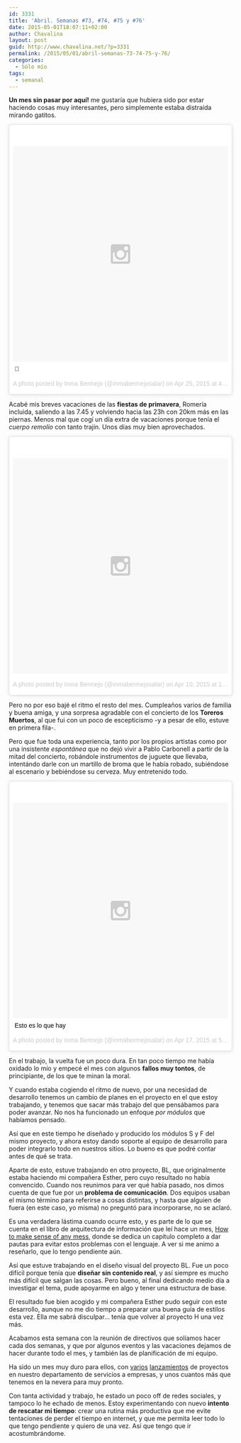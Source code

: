 ```yaml
---
id: 3331
title: 'Abril. Semanas #73, #74, #75 y #76'
date: 2015-05-01T18:07:11+02:00
author: Chavalina
layout: post
guid: http://www.chavalina.net/?p=3331
permalink: /2015/05/01/abril-semanas-73-74-75-y-76/
categories:
  - Sólo mío
tags:
  - semanal
---
```

**Un mes sin pasar por aquí!** me gustaría que hubiera sido por estar haciendo cosas muy interesantes, pero simplemente estaba distraída mirando gatitos.

<blockquote class="instagram-media" data-instgrm-captioned data-instgrm-version="4" style=" background:#FFF; border:0; border-radius:3px; box-shadow:0 0 1px 0 rgba(0,0,0,0.5),0 1px 10px 0 rgba(0,0,0,0.15); margin: 1px; max-width:658px; padding:0; width:99.375%; width:-webkit-calc(100% - 2px); width:calc(100% - 2px);"><div style="padding:8px;"> <div style=" background:#F8F8F8; line-height:0; margin-top:40px; padding:50% 0; text-align:center; width:100%;"> <div style=" background:url(data:image/png;base64,iVBORw0KGgoAAAANSUhEUgAAACwAAAAsCAMAAAApWqozAAAAGFBMVEUiIiI9PT0eHh4gIB4hIBkcHBwcHBwcHBydr+JQAAAACHRSTlMABA4YHyQsM5jtaMwAAADfSURBVDjL7ZVBEgMhCAQBAf//42xcNbpAqakcM0ftUmFAAIBE81IqBJdS3lS6zs3bIpB9WED3YYXFPmHRfT8sgyrCP1x8uEUxLMzNWElFOYCV6mHWWwMzdPEKHlhLw7NWJqkHc4uIZphavDzA2JPzUDsBZziNae2S6owH8xPmX8G7zzgKEOPUoYHvGz1TBCxMkd3kwNVbU0gKHkx+iZILf77IofhrY1nYFnB/lQPb79drWOyJVa/DAvg9B/rLB4cC+Nqgdz/TvBbBnr6GBReqn/nRmDgaQEej7WhonozjF+Y2I/fZou/qAAAAAElFTkSuQmCC); display:block; height:44px; margin:0 auto -44px; position:relative; top:-22px; width:44px;"></div></div> <p style=" margin:8px 0 0 0; padding:0 4px;"> <a href="https://instagram.com/p/15UxsFtsgF/" style=" color:#000; font-family:Arial,sans-serif; font-size:14px; font-style:normal; font-weight:normal; line-height:17px; text-decoration:none; word-wrap:break-word;" target="_top"></a></p> <p style=" color:#c9c8cd; font-family:Arial,sans-serif; font-size:14px; line-height:17px; margin-bottom:0; margin-top:8px; overflow:hidden; padding:8px 0 7px; text-align:center; text-overflow:ellipsis; white-space:nowrap;">A photo posted by Inma Bermejo (@inmabermejosalar) on <time style=" font-family:Arial,sans-serif; font-size:14px; line-height:17px;" datetime="2015-04-25T11:09:10+00:00">Apr 25, 2015 at 4:09am PDT</time></p></div></blockquote> <script async defer src="//platform.instagram.com/en_US/embeds.js"></script> 

Acabé mis breves vacaciones de las **fiestas de primavera**, Romería incluida, saliendo a las 7.45 y volviendo hacia las 23h con 20km más en las piernas. Menos mal que cogí un día extra de vacaciones porque tenía el _cuerpo remolío_ con tanto trajín. Unos días muy bien aprovechados.

<blockquote class="instagram-media" data-instgrm-version="4" style=" background:#FFF; border:0; border-radius:3px; box-shadow:0 0 1px 0 rgba(0,0,0,0.5),0 1px 10px 0 rgba(0,0,0,0.15); margin: 1px; max-width:658px; padding:0; width:99.375%; width:-webkit-calc(100% - 2px); width:calc(100% - 2px);"><div style="padding:8px;"> <div style=" background:#F8F8F8; line-height:0; margin-top:40px; padding:50% 0; text-align:center; width:100%;"> <div style=" background:url(data:image/png;base64,iVBORw0KGgoAAAANSUhEUgAAACwAAAAsCAMAAAApWqozAAAAGFBMVEUiIiI9PT0eHh4gIB4hIBkcHBwcHBwcHBydr+JQAAAACHRSTlMABA4YHyQsM5jtaMwAAADfSURBVDjL7ZVBEgMhCAQBAf//42xcNbpAqakcM0ftUmFAAIBE81IqBJdS3lS6zs3bIpB9WED3YYXFPmHRfT8sgyrCP1x8uEUxLMzNWElFOYCV6mHWWwMzdPEKHlhLw7NWJqkHc4uIZphavDzA2JPzUDsBZziNae2S6owH8xPmX8G7zzgKEOPUoYHvGz1TBCxMkd3kwNVbU0gKHkx+iZILf77IofhrY1nYFnB/lQPb79drWOyJVa/DAvg9B/rLB4cC+Nqgdz/TvBbBnr6GBReqn/nRmDgaQEej7WhonozjF+Y2I/fZou/qAAAAAElFTkSuQmCC); display:block; height:44px; margin:0 auto -44px; position:relative; top:-22px; width:44px;"></div></div><p style=" color:#c9c8cd; font-family:Arial,sans-serif; font-size:14px; line-height:17px; margin-bottom:0; margin-top:8px; overflow:hidden; padding:8px 0 7px; text-align:center; text-overflow:ellipsis; white-space:nowrap;"><a href="https://instagram.com/p/1Ttt8ZtsnL/" style=" color:#c9c8cd; font-family:Arial,sans-serif; font-size:14px; font-style:normal; font-weight:normal; line-height:17px; text-decoration:none;" target="_top">A photo posted by Inma Bermejo (@inmabermejosalar)</a> on <time style=" font-family:Arial,sans-serif; font-size:14px; line-height:17px;" datetime="2015-04-10T20:35:58+00:00">Apr 10, 2015 at 1:35pm PDT</time></p></div></blockquote> <script async defer src="//platform.instagram.com/en_US/embeds.js"></script> 

Pero no por eso bajé el ritmo el resto del mes. Cumpleaños varios de familia y buena amiga, y una sorpresa agradable con el concierto de los **Toreros Muertos**, al que fui con un poco de escepticismo -y a pesar de ello, estuve en primera fila-.

Pero que fue toda una experiencia, tanto por los propios artistas como por una insistente _espontánea_ que no dejó vivir a Pablo Carbonell a partir de la mitad del concierto, robándole instrumentos de juguete que llevaba, intentándo darle con un martillo de broma que le había robado, subiéndose al escenario y bebiéndose su cerveza. Muy entretenido todo.

<blockquote class="instagram-media" data-instgrm-captioned data-instgrm-version="4" style=" background:#FFF; border:0; border-radius:3px; box-shadow:0 0 1px 0 rgba(0,0,0,0.5),0 1px 10px 0 rgba(0,0,0,0.15); margin: 1px; max-width:658px; padding:0; width:99.375%; width:-webkit-calc(100% - 2px); width:calc(100% - 2px);"><div style="padding:8px;"> <div style=" background:#F8F8F8; line-height:0; margin-top:40px; padding:50% 0; text-align:center; width:100%;"> <div style=" background:url(data:image/png;base64,iVBORw0KGgoAAAANSUhEUgAAACwAAAAsCAMAAAApWqozAAAAGFBMVEUiIiI9PT0eHh4gIB4hIBkcHBwcHBwcHBydr+JQAAAACHRSTlMABA4YHyQsM5jtaMwAAADfSURBVDjL7ZVBEgMhCAQBAf//42xcNbpAqakcM0ftUmFAAIBE81IqBJdS3lS6zs3bIpB9WED3YYXFPmHRfT8sgyrCP1x8uEUxLMzNWElFOYCV6mHWWwMzdPEKHlhLw7NWJqkHc4uIZphavDzA2JPzUDsBZziNae2S6owH8xPmX8G7zzgKEOPUoYHvGz1TBCxMkd3kwNVbU0gKHkx+iZILf77IofhrY1nYFnB/lQPb79drWOyJVa/DAvg9B/rLB4cC+Nqgdz/TvBbBnr6GBReqn/nRmDgaQEej7WhonozjF+Y2I/fZou/qAAAAAElFTkSuQmCC); display:block; height:44px; margin:0 auto -44px; position:relative; top:-22px; width:44px;"></div></div> <p style=" margin:8px 0 0 0; padding:0 4px;"> <a href="https://instagram.com/p/1mKUGbNsvv/" style=" color:#000; font-family:Arial,sans-serif; font-size:14px; font-style:normal; font-weight:normal; line-height:17px; text-decoration:none; word-wrap:break-word;" target="_top">Esto es lo que hay</a></p> <p style=" color:#c9c8cd; font-family:Arial,sans-serif; font-size:14px; line-height:17px; margin-bottom:0; margin-top:8px; overflow:hidden; padding:8px 0 7px; text-align:center; text-overflow:ellipsis; white-space:nowrap;">A photo posted by Inma Bermejo (@inmabermejosalar) on <time style=" font-family:Arial,sans-serif; font-size:14px; line-height:17px;" datetime="2015-04-18T00:32:10+00:00">Apr 17, 2015 at 5:32pm PDT</time></p></div></blockquote> <script async defer src="//platform.instagram.com/en_US/embeds.js"></script> 

En el trabajo, la vuelta fue un poco dura. En tan poco tiempo me había oxidado lo mío y empecé el mes con algunos **fallos muy tontos**, de principiante, de los que te minan la moral. 

Y cuando estaba cogiendo el ritmo de nuevo, por una necesidad de desarrollo tenemos un cambio de planes en el proyecto en el que estoy trabajando, y tenemos que sacar más trabajo del que pensábamos para poder avanzar. No nos ha funcionado un enfoque _por módulos_ que habíamos pensado.

Así que en este tiempo he diseñado y producido los módulos S y F del mismo proyecto, y ahora estoy dando soporte al equipo de desarrollo para poder integrarlo todo en nuestros sitios. Lo bueno es que podré contar antes de qué se trata.

Aparte de esto, estuve trabajando en otro proyecto, BL, que originalmente estaba haciendo mi compañera Esther, pero cuyo resultado no había convencido. Cuando nos reunimos para ver qué había pasado, nos dimos cuenta de que fue por un **problema de comunicación**. Dos equipos usaban el mismo término para referirse a cosas distintas, y hasta que alguien de fuera (en este caso, yo misma) no preguntó para incorporarse, no se aclaró.

Es una verdadera lástima cuando ocurre esto, y es parte de lo que se cuenta en el libro de arquitectura de información que leí hace un mes, [How to make sense of any mess](http://abbytheia.com/makesense/), donde se dedica un capítulo completo a dar pautas para evitar estos problemas con el lenguaje. A ver si me animo a reseñarlo, que lo tengo pendiente aún.

Así que estuve trabajando en el diseño visual del proyecto BL. Fue un poco difícil porque tenía que **diseñar sin contenido real**, y así siempre es mucho más difícil que salgan las cosas. Pero bueno, al final dedicando medio día a investigar el tema, pude apoyarme en algo y tener una estructura de base.

El resultado fue bien acogido y mi compañera Esther pudo seguir con este desarrollo, aunque no me dio tiempo a preparar una buena guía de estilos esta vez. Ella me sabrá disculpar… tenía que volver al proyecto H una vez más.

Acabamos esta semana con la reunión de directivos que solíamos hacer cada dos semanas, y que por algunos eventos y las vacaciones dejamos de hacer durante todo el mes, y también las de planificación de mi equipo. 

Ha sido un mes muy duro para ellos, con [varios](http://www.vivephilipstv.com/) [lanzamientos](www.uncommunity.com/) de proyectos en nuestro departamento de servicios a empresas, y unos cuantos más que tenemos en la nevera para muy pronto.

Con tanta actividad y trabajo, he estado un poco off de redes sociales, y tampoco lo he echado de menos. Estoy experimentando con nuevo **intento de rescatar mi tiempo**: crear una rutina más productiva que me evite tentaciones de perder el tiempo en internet, y que me permita leer todo lo que tengo pendiente y quiero de una vez. Así que tengo que ir acostumbrándome.